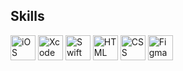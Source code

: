 ## Skills
<p align="left">
  <img src="https://img.shields.io/badge/iOS-000000?style=for-the-badge&logo=apple&logoColor=white" alt="iOS" height="40"/> 
  <img src="https://img.shields.io/badge/Xcode-1575F9?style=for-the-badge&logo=xcode&logoColor=white" alt="Xcode" height="40"/>
  <img src="https://img.shields.io/badge/Swift-F54A2A?style=for-the-badge&logo=swift&logoColor=white" alt="Swift" height="40"/>
  <img src="https://img.shields.io/badge/HTML5-E34F26?style=for-the-badge&logo=html5&logoColor=white" alt="HTML" height="40"/>
  <img src="https://img.shields.io/badge/CSS3-1572B6?style=for-the-badge&logo=css3&logoColor=white" alt="CSS" height="40"/>
  <img src="https://img.shields.io/badge/Figma-F24E1E?style=for-the-badge&logo=figma&logoColor=white" alt="Figma" height="40"/>
</p>
